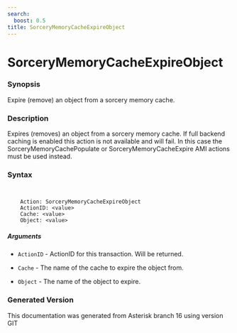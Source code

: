 ```yaml
---
search:
  boost: 0.5
title: SorceryMemoryCacheExpireObject
---
```


# SorceryMemoryCacheExpireObject

### Synopsis

Expire (remove) an object from a sorcery memory cache.

### Description

Expires (removes) an object from a sorcery memory cache. If full backend caching is enabled this action is not available and will fail. In this case the SorceryMemoryCachePopulate or SorceryMemoryCacheExpire AMI actions must be used instead.<br>


### Syntax


```


    Action: SorceryMemoryCacheExpireObject
    ActionID: <value>
    Cache: <value>
    Object: <value>

```
##### Arguments


* `ActionID` - ActionID for this transaction. Will be returned.<br>

* `Cache` - The name of the cache to expire the object from.<br>

* `Object` - The name of the object to expire.<br>


### Generated Version

This documentation was generated from Asterisk branch 16 using version GIT 